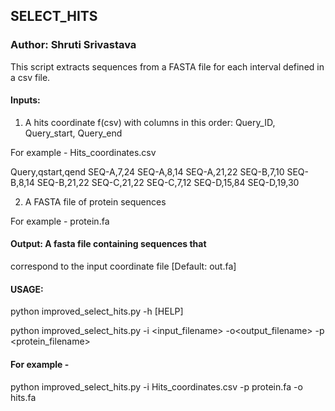 ## SELECT_HITS
     
### Author: Shruti Srivastava

This script extracts sequences from a FASTA file 
for each interval defined in a csv file.

#### Inputs: 
1) A hits coordinate f(csv) with columns in this order:
Query_ID, Query_start, Query_end

For example - Hits_coordinates.csv

Query,qstart,qend
SEQ-A,7,24
SEQ-A,8,14
SEQ-A,21,22
SEQ-B,7,10
SEQ-B,8,14
SEQ-B,21,22
SEQ-C,21,22
SEQ-C,7,12
SEQ-D,15,84
SEQ-D,19,30

2) A FASTA file of protein sequences

For example - protein.fa

#### Output: A fasta file containing sequences that 
correspond to the input coordinate file
[Default: out.fa]

#### USAGE: 

python improved_select_hits.py -h [HELP]

python improved_select_hits.py -i <input_filename> -o<output_filename> -p <protein_filename>

#### For example - 
python improved_select_hits.py -i Hits_coordinates.csv -p protein.fa -o hits.fa

